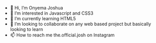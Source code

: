 - 👋 Hi, I’m Onyema Joshua
- 👀 I’m interested in Javascript and CSS3
- 🌱 I’m currently learning HTML5
- 💞️ I’m looking to collaborate on any web based project but basically looking to learn
- 📫 How to reach me the.official.josh on Instagram

<!---
the-officialjosh/the-officialjosh is a ✨ special ✨ repository because its `README.md` (this file) appears on your GitHub profile.
You can click the Preview link to take a look at your changes.
--->
